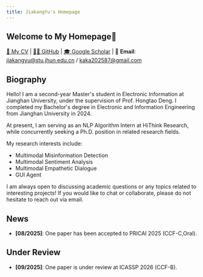 ```yaml
---
title: JiakangYu's Homepage
---
```


## Welcome to My Homepage🚀
[📄 My CV](./CV.pdf) | [👨‍💻 GitHub](https://github.com/kaka-yjk) | [🎓 Google Scholar](https://scholar.google.com/citations?user=FpbncKYAAAAJ&hl=en) | 📧 **Email**: [jiakangyu@stu.jhun.edu.cn](mailto:jiakangyu@stu.jhun.edu.cn) / [kaka202587@gmail.com](mailto:kaka202587@gmail.com)

## Biography
Hello! I am a second-year Master's student in Electronic Information at Jianghan University, under the supervision of Prof. Hongtao Deng. I completed my Bachelor's degree in Electronic and Information Engineering from Jianghan University in 2024. 

At present, I am serving as an NLP Algorithm Intern at HiThink Research, while concurrently seeking a Ph.D. position in related research fields.

My research interests include:
* Multimodal Misinformation Detection
* Multimodal Sentiment Analysis
* Multimodal Empathetic Dialogue
* GUI Agent

I am always open to discussing academic questions or any topics related to interesting projects! If you would like to chat or collaborate, please do not hesitate to reach out via email.

## News
* **[08/2025]**: One paper has been accepted to PRICAI 2025 (CCF-C,Oral).

## Under Review
* **[09/2025]**: One paper is under review at ICASSP 2026 (CCF-B). 
